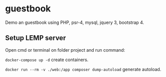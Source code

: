 # guestbook

Demo an guestbook using PHP, psr-4, mysql, jquery 3, bootstrap 4.

## Setup LEMP server

Open cmd or terminal on folder project and run command:

`docker-compose up -d` create containers.

`docker run --rm -v ./web:/app composer dump-autoload` generate autoload.
